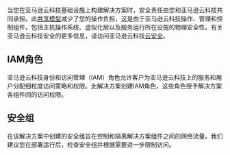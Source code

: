 当您在亚马逊云科技基础设施上构建解决方案时，安全责任由您和亚马逊云科技共同承担。此[共享模型](https://aws.amazon.com/compliance/shared-responsibility-model/)减少了您的操作负担，这是由于亚马逊云科技操作、管理和控制组件，包括主机操作系统、虚拟化层以及服务运行所在设施的物理安全性。有关亚马逊云科技安全的更多信息，请访问亚马逊云科技[云安全](http://aws.amazon.com/security/)。

## IAM角色

亚马逊云科技身份和访问管理（IAM）角色允许客户为亚马逊云科技上的服务和用户分配细粒度访问策略和权限。此解决方案创建IAM角色，这些角色授予解决方案各组件间的访问权限。

## 安全组

在该解决方案中创建的安全组旨在控制和隔离解决方案组件之间的网络流量。我们建议您在部署运行后，检查安全组并根据需要进一步限制访问。




